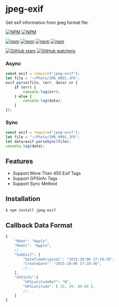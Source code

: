 # jpeg-exif
Get exif information from jpeg format file.

[![NPM](https://nodei.co/npm/jpeg-exif.png?downloads=true&downloadRank=true&stars=true)][git-url] [![NPM](https://nodei.co/npm-dl/jpeg-exif.png?height=3&months=6)][git-url]

[![npm](https://img.shields.io/npm/v/jpeg-exif.svg)][git-url] [![npm](https://img.shields.io/npm/dm/jpeg-exif.svg)][git-url] [![npm](https://david-dm.org/zhso/jpeg-exif.svg)][git-url] [![npm](https://img.shields.io/npm/l/jpeg-exif.svg)][git-url]

[![GitHub stars](https://img.shields.io/github/stars/zhso/jpeg-exif.svg?style=social&label=Star)][git-url] [![GitHub watchers](https://img.shields.io/github/watchers/zhso/jpeg-exif.svg?style=social&label=Watch)][git-url]

[git-url]: https://npmjs.org/package/jpeg-exif
### Async

```js
const exif = require("jpeg-exif");
let file = "~/Photo/IMG_0001.JPG";
exif.parse(file, (err, data) => {
    if (err) {
        console.log(err);
    } else {
        console.log(data);
    }
});
```

### Sync

```js
const exif = require("jpeg-exif");
let file = "~/Photo/IMG_0001.JPG";
let data=exif.parseSync(file);
console.log(data);
```

## Features

* Support More Than 450 Exif Tags
* Support GPSInfo Tags
* Support Sync Method

## Installation

```bash
$ npm install jpeg-exif
```

## Callback Data Format

```js
{
    "Make": "Apple",
    "Model": "Apple",
    //...
    "SubExif": [
        "DateTimeOriginal": "2015:10:06 17:19:36",
        "CreateDate": "2015:10:06 17:19:36",
        //...
    ],
    "GPSInfo":[
        "GPSLatitudeRef": "N",
        "GPSLatitude": [ 35, 39, 40.08 ],
	    //...
    ]
}
```
